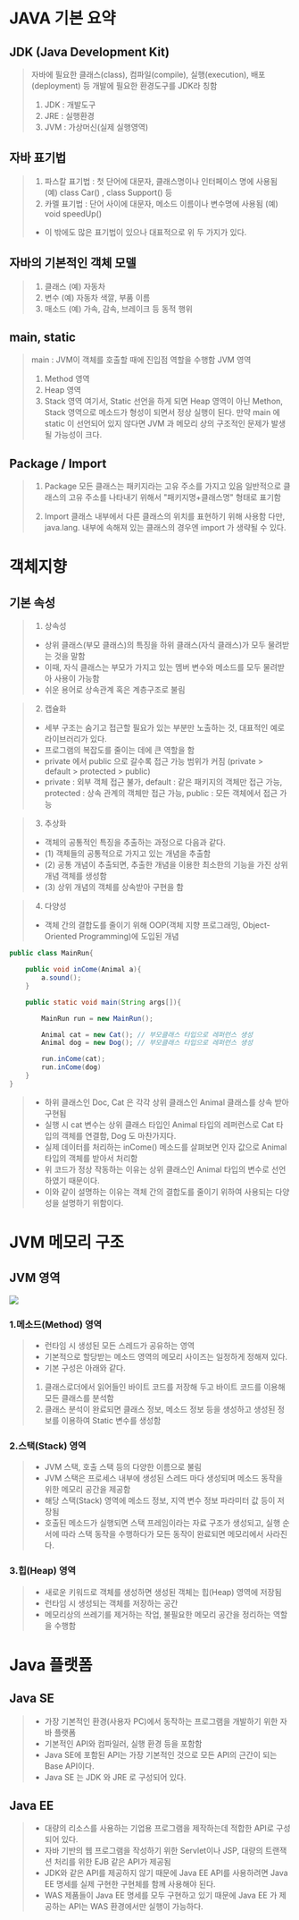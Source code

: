 # JAVA 기본 요약 
## JDK (Java Development Kit)
> 자바에 필요한 클래스(class), 컴파일(compile), 실행(execution), 배포(deployment) 등 개발에 필요한 환경도구를 JDK라 칭함
> 1) JDK : 개발도구
> 2) JRE : 실행환경
> 3) JVM : 가상머신(실제 실행영역)

## 자바 표기법
> 1) 파스칼 표기법 : 첫 단어에 대문자, 클래스명이나 인터페이스 명에 사용됨 (예) class Car() , class Support() 등 
> 2) 카멜 표기법 : 단어 사이에 대문자, 메소드 이름이나 변수명에 사용됨 (예) void speedUp()
> - 이 밖에도 많은 표기법이 있으나 대표적으로 위 두 가지가 있다.

## 자바의 기본적인 객체 모델
> 1) 클래스 (예) 자동차
> 2) 변수 (예) 자동차 색깔, 부품 이름
> 3) 매소드 (예) 가속, 감속, 브레이크 등 동적 행위

## main, static 
> main : JVM이 객체를 호출할 때에 진입점 역할을 수행함
> JVM 영역
> 1) Method 영역
> 2) Heap 영역
> 3) Stack 영역
> 여기서, Static 선언을 하게 되면 Heap 영역이 아닌 Methon, Stack 영역으로 메소드가 형성이 되면서 정상 실행이 된다.
> 만약 main 에 static 이 선언되어 있지 않다면 JVM 과 메모리 상의 구조적인 문제가 발생될 가능성이 크다.

## Package / Import
> 1) Package
> 모든 클래스는 패키지라는 고유 주소를 가지고 있음
> 일반적으로 클래스의 고유 주소를 나타내기 위해서 "패키지명+클래스명" 형태로 표기함
> 
> 2) Import
> 클래스 내부에서 다른 클래스의 위치를 표현하기 위해 사용함
> 다만, java.lang. 내부에 속해져 있는 클래스의 경우엔 import 가 생략될 수 있다.

# 객체지향
## 기본 속성
> 1) 상속성
> - 상위 클래스(부모 클래스)의 특징을 하위 클래스(자식 클래스)가 모두 물려받는 것을 말함
> - 이때, 자식 클래스는 부모가 가지고 있는 멤버 변수와 메소드를 모두 물려받아 사용이 가능함
> - 쉬운 용어로 상속관계 혹은 계층구조로 불림

> 2) 캡슐화
> - 세부 구조는 숨기고 접근할 필요가 있는 부분만 노출하는 것, 대표적인 예로 라이브러리가 있다.
> - 프로그램의 복잡도를 줄이는 데에 큰 역할을 함
> - private 에서 public 으로 갈수록 접근 가능 범위가 커짐 (private > default > protected > public)
> - private : 외부 객체 접근 불가, default : 같은 패키지의 객체만 접근 가능, protected : 상속 관계의 객체만 접근 가능, public : 모든 객체에서 접근 가능

> 3) 추상화
> - 객체의 공통적인 특징을 추출하는 과정으로 다음과 같다.
> - (1) 객체들의 공통적으로 가지고 있는 개념을 추출함
> - (2) 공통 개념이 추출되면, 추출한 개념을 이용한 최소한의 기능을 가진 상위 개념 객체를 생성함
> - (3) 상위 개념의 객체를 상속받아 구현을 함


> 4) 다양성
> - 객체 간의 결합도를 줄이기 위해 OOP(객체 지향 프로그래밍, Object-Oriented Programming)에 도입된 개념
```java
public class MainRun{

    public void inCome(Animal a){
        a.sound();
    }

    public static void main(String args[]){

        MainRun run = new MainRun();

        Animal cat = new Cat(); // 부모클래스 타입으로 레퍼런스 생성
        Animal dog = new Dog(); // 부모클래스 타입으로 레퍼런스 생성

        run.inCome(cat);
        run.inCome(dog)
    }
}
```
> - 하위 클래스인 Doc, Cat 은 각각 상위 클래스인 Animal 클래스를 상속 받아 구현됨
> - 실행 시 cat 변수는 상위 클래스 타입인 Animal 타입의 레퍼런스로 Cat 타입의 객체를 연결함, Dog 도 마찬가지다.
> - 실제 데이터를 처리하는 inCome() 메소드를 살펴보면 인자 값으로 Animal 타입의 객체를 받아서 처리함
> - 위 코드가 정상 작동하는 이유는 상위 클래스인 Animal 타입의 변수로 선언하였기 때문이다.
> - 이와 같이 설명하는 이유는 객체 간의 결합도를 줄이기 위하여 사용되는 다양성을 설명하기 위함이다.


# JVM 메모리 구조

## JVM 영역

![](2023-01-05-18-57-00.png)

### 1.메소드(Method) 영역
> - 런타임 시 생성된 모든 스레드가 공유하는 영역
> - 기본적으로 할당받는 메소드 영역의 메모리 사이즈는 일정하게 정해져 있다.
> - 기본 구성은 아래와 같다.
> 1) 클래스로더에서 읽어들인 바이트 코드를 저장해 두고 바이트 코드를 이용해 모든 클래스를 분석함
> 2) 클래스 분석이 완료되면 클래스 정보, 메소드 정보 등을 생성하고 생성된 정보를 이용하여 Static 변수를 생성함

### 2.스택(Stack) 영역
> - JVM 스택, 호출 스택 등의 다양한 이름으로 불림
> - JVM 스택은 프로세스 내부에 생성된 스레드 마다 생성되며 메소드 동작을 위한 메모리 공간을 제공함
> - 해당 스택(Stack) 영역에 메소드 정보, 지역 변수 정보 파라미터 값 등이 저장됨
> - 호출된 메소드가 실행되면 스택 프레임이라는 자료 구조가 생성되고, 실행 순서에 따라 스택 동작을 수행하다가 모든 동작이 완료되면 메모리에서 사라진다.

### 3.힙(Heap) 영역
> - 새로운 키워드로 객체를 생성하면 생성된 객체는 힙(Heap) 영역에 저장됨
> - 런타임 시 생성되는 객체를 저장하는 공간
> - 메모리상의 쓰레기를 제거하는 작업, 불필요한 메모리 공간을 정리하는 역할을 수행함


# Java 플랫폼

## Java SE 
> - 가장 기본적인 환경(사용자 PC)에서 동작하는 프로그램을 개발하기 위한 자바 플랫폼
> - 기본적인 API와 컴파일러, 실행 환경 등을 포함함
> - Java SE에 포함된 API는 가장 기본적인 것으로 모든 API의 근간이 되는  Base API이다.
> - Java SE 는 JDK 와 JRE 로 구성되어 있다.

## Java EE
> - 대량의 리소스를 사용하는 기업용 프로그램을 제작하는데 적합한 API로 구성되어 있다.
> - 자바 기반의 웹 프로그램을 작성하기 위한 Servlet이나 JSP, 대량의 트랜잭션 처리를 위한 EJB 같은 API가 제공됨
> - JDK와 같은 API를 제공하지 않기 때문에 Java EE API를 사용하려면 Java EE 명세를 실제 구현한 구현체를 함께 사용해야 된다.
> - WAS 제품들이 Java EE 명세를 모두 구현하고 있기 때문에 Java EE 가 제공하는 API는 WAS 환경에서만 실행이 가능하다.

